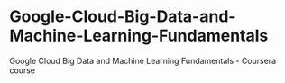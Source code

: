# Google-Cloud-Big-Data-and-Machine-Learning-Fundamentals
Google Cloud Big Data and Machine Learning Fundamentals - Coursera course
